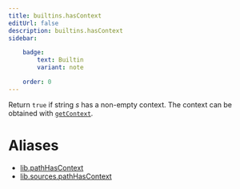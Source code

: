 ```yaml
---
title: builtins.hasContext
editUrl: false
description: builtins.hasContext
sidebar:

    badge:
        text: Builtin
        variant: note

    order: 0
---
```


Return `true` if string *s* has a non-empty context. The
context can be obtained with
[`getContext`](#builtins-getContext).


# Aliases

- [lib.pathHasContext](/nix-doc-comments/reference/lib/lib-pathhascontext)
- [lib.sources.pathHasContext](/nix-doc-comments/reference/lib/sources/lib-sources-pathhascontext)


